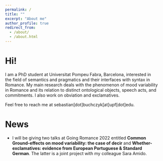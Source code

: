 ```yaml
---
permalink: /
title: ""
excerpt: "About me"
author_profile: true
redirect_from: 
  - /about/
  - /about.html
---
```


Hi!
======
I am a PhD student at Universitat Pompeu Fabra, Barcelona, interested in the field of semantics and pragmatics and their interfaces with syntax in Romance. My main research deals with the phenomenon of mood variability in Romance and its relation to distinct ontological objects, speech acts, and commitments. I also work on obviation and exclamatives.

Feel free to reach me at sebastian[dot]buchczyk[at]upf[dot]edu.

News
======
- I will be giving two talks at Going Romance 2022 entitled **Common Ground-effects on mood variability: the case of decir** and **Whether-exclamatives: evidence from European Portuguese & Standard German**. The latter is a joint project with my colleague Sara Amido.
